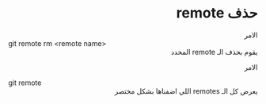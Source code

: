 # <div dir="rtl">حذف remote</div>

<div dir="rtl">
الامر
<div dir="ltr">
git remote rm &ltremote name&gt
</div>
يقوم بحذف الـ remote المحدد

الامر
<div dir="ltr">
git remote
</div>
يعرض كل الـ remotes اللي اضفناها بشكل مختصر
</div>